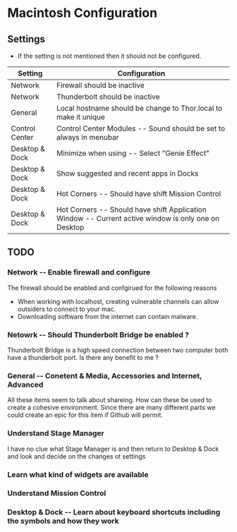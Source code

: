 # Macintosh Configuration

## Settings

* If the setting is not mentioned then it should not be configured.

| Setting | Configuration | 
| ------- | ------------- | 
| Network | Firewall should be inactive |
| Network | Thunderbolt should be inactive |
| General | Local hostname should be change to Thor.local to make it unique |
| Control Center | Control Center Modules -- Sound should be set to always in menubar |
| Desktop & Dock | Minimize when using -- Select "Genie Effect" |
| Desktop & Dock | Show suggested and recent apps in Docks | 
| Desktop & Dock | Hot Corners -- Should have shift Mission Control |
| Desktop & Dock | Hot Corners -- Should have shift Application Window -- Current active window is only one on Desktop |







## TODO

### Network -- Enable firewall and configure
The firewall should be enabled and confgirued for the following reasons
* When working with localhost, creating vulnerable channels can allow outsiders to connect to your mac.
* Downloading software from the internet can contain malware.

### Netowrk -- Should Thunderbolt Bridge be enabled ?
Thunderbolt Bridge is a high speed connection between two computer both have a thunderbolt port.  Is there any benefit to me ?

### General -- Conetent & Media, Accessories and Internet, Advanced
All these items seem to talk about shareing.  How can these be used to create a cohesive environment.  Since there are many different parts we could create an epic for this item if Github will permit.

### Understand Stage Manager
I have no clue what Stage Manager is and then return to Desktop & Dock and look and decide on the changes ot settings 

### Learn what kind of widgets are available

### Understand Mission Control 

### Desktop & Dock -- Learn about keyboard shortcuts including the symbols and how they work

### 
